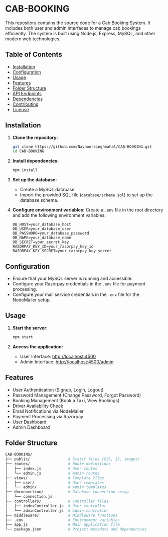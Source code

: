 # CAB-BOOKING

This repository contains the source code for a Cab Booking System. It includes both user and admin interfaces to manage cab bookings efficiently. The system is built using Node.js, Express, MySQL, and other modern web technologies.

## Table of Contents

- [Installation](#installation)
- [Configuration](#configuration)
- [Usage](#usage)
- [Features](#features)
- [Folder Structure](#folder-structure)
- [API Endpoints](#api-endpoints)
- [Dependencies](#dependencies)
- [Contributing](#contributing)
- [License](#license)

## Installation

1. **Clone the repository:**
    ```sh
    git clone https://github.com/Navnoorsinghmahal/CAB-BOOKING.git
    cd CAB-BOOKING
    ```

2. **Install dependencies:**
    ```sh
    npm install
    ```

3. **Set up the database:**
    - Create a MySQL database.
    - Import the provided SQL file (`database/schema.sql`) to set up the database schema.

4. **Configure environment variables:**
    Create a `.env` file in the root directory and add the following environment variables:
    ```env
    DB_HOST=your_database_host
    DB_USER=your_database_user
    DB_PASSWORD=your_database_password
    DB_NAME=your_database_name
    DB_SECRET=your_secret_key
    RAZORPAY_KEY_ID=your_razorpay_key_id
    RAZORPAY_KEY_SECRET=your_razorpay_key_secret
    ```

## Configuration

- Ensure that your MySQL server is running and accessible.
- Configure your Razorpay credentials in the `.env` file for payment processing.
- Configure your mail service credentials in the `.env` file for the NodeMailer setup.

## Usage

1. **Start the server:**
    ```sh
    npm start
    ```

2. **Access the application:**
    - User Interface: [http://localhost:4500](http://localhost:4500)
    - Admin Interface: [http://localhost:4500/admin](http://localhost:4500/admin)

## Features

- User Authentication (Signup, Login, Logout)
- Password Management (Change Password, Forgot Password)
- Booking Management (Book a Taxi, View Bookings)
- Driver Availability Check
- Email Notifications via NodeMailer
- Payment Processing via Razorpay
- User Dashboard
- Admin Dashboard

## Folder Structure

```bash
CAB-BOOKING/
├── public/                 # Static files (CSS, JS, images)
├── routes/                 # Route definitions
│   ├── index.js            # User routes
│   └── admin.js            # Admin routes
├── views/                  # Template files
│   ├── user/               # User templates
│   └── admin/              # Admin templates
├── dbconnection/           # Database connection setup
│   └── connection.js
├── controllers/            # Controller files
│   ├── indexController.js  # User controller
│   └── adminController.js  # Admin controller
├── middleware/             # Middleware functions
├── .env                    # Environment variables
├── app.js                  # Main application file
└── package.json            # Project metadata and dependencies
